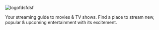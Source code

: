 ![logofdsfdsf](https://github.com/user-attachments/assets/688a883d-6aa9-4d7a-a490-7df70b627698)

Your streaming guide to movies & TV shows. Find a place to stream new, popular & upcoming entertainment with its excitement.
